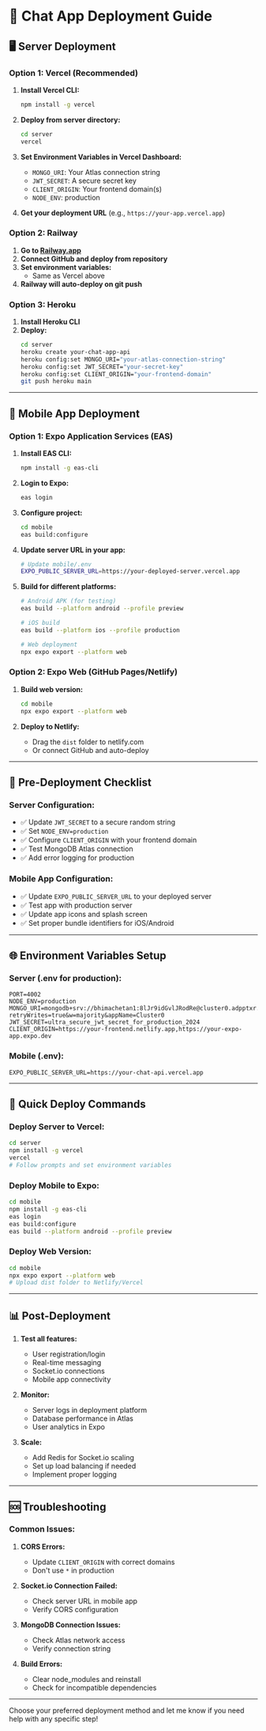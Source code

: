# 🚀 Chat App Deployment Guide

## 🖥️ **Server Deployment**

### **Option 1: Vercel (Recommended)**

1. **Install Vercel CLI:**
   ```bash
   npm install -g vercel
   ```

2. **Deploy from server directory:**
   ```bash
   cd server
   vercel
   ```

3. **Set Environment Variables in Vercel Dashboard:**
   - `MONGO_URI`: Your Atlas connection string
   - `JWT_SECRET`: A secure secret key
   - `CLIENT_ORIGIN`: Your frontend domain(s)
   - `NODE_ENV`: production

4. **Get your deployment URL** (e.g., `https://your-app.vercel.app`)

### **Option 2: Railway**

1. **Go to [Railway.app](https://railway.app)**
2. **Connect GitHub and deploy from repository**
3. **Set environment variables:**
   - Same as Vercel above
4. **Railway will auto-deploy on git push**

### **Option 3: Heroku**

1. **Install Heroku CLI**
2. **Deploy:**
   ```bash
   cd server
   heroku create your-chat-app-api
   heroku config:set MONGO_URI="your-atlas-connection-string"
   heroku config:set JWT_SECRET="your-secret-key"
   heroku config:set CLIENT_ORIGIN="your-frontend-domain"
   git push heroku main
   ```

---

## 📱 **Mobile App Deployment**

### **Option 1: Expo Application Services (EAS)**

1. **Install EAS CLI:**
   ```bash
   npm install -g eas-cli
   ```

2. **Login to Expo:**
   ```bash
   eas login
   ```

3. **Configure project:**
   ```bash
   cd mobile
   eas build:configure
   ```

4. **Update server URL in your app:**
   ```bash
   # Update mobile/.env
   EXPO_PUBLIC_SERVER_URL=https://your-deployed-server.vercel.app
   ```

5. **Build for different platforms:**
   ```bash
   # Android APK (for testing)
   eas build --platform android --profile preview

   # iOS build
   eas build --platform ios --profile production

   # Web deployment
   npx expo export --platform web
   ```

### **Option 2: Expo Web (GitHub Pages/Netlify)**

1. **Build web version:**
   ```bash
   cd mobile
   npx expo export --platform web
   ```

2. **Deploy to Netlify:**
   - Drag the `dist` folder to netlify.com
   - Or connect GitHub and auto-deploy

---

## 🔧 **Pre-Deployment Checklist**

### **Server Configuration:**
- ✅ Update `JWT_SECRET` to a secure random string
- ✅ Set `NODE_ENV=production`
- ✅ Configure `CLIENT_ORIGIN` with your frontend domain
- ✅ Test MongoDB Atlas connection
- ✅ Add error logging for production

### **Mobile App Configuration:**
- ✅ Update `EXPO_PUBLIC_SERVER_URL` to your deployed server
- ✅ Test app with production server
- ✅ Update app icons and splash screen
- ✅ Set proper bundle identifiers for iOS/Android

---

## 🌐 **Environment Variables Setup**

### **Server (.env for production):**
```env
PORT=4002
NODE_ENV=production
MONGO_URI=mongodb+srv://bhimachetan1:8lJr9idGvlJRodRe@cluster0.adpptxr.mongodb.net/chat_app?retryWrites=true&w=majority&appName=Cluster0
JWT_SECRET=ultra_secure_jwt_secret_for_production_2024
CLIENT_ORIGIN=https://your-frontend.netlify.app,https://your-expo-app.expo.dev
```

### **Mobile (.env):**
```env
EXPO_PUBLIC_SERVER_URL=https://your-chat-api.vercel.app
```

---

## 🚀 **Quick Deploy Commands**

### **Deploy Server to Vercel:**
```bash
cd server
npm install -g vercel
vercel
# Follow prompts and set environment variables
```

### **Deploy Mobile to Expo:**
```bash
cd mobile
npm install -g eas-cli
eas login
eas build:configure
eas build --platform android --profile preview
```

### **Deploy Web Version:**
```bash
cd mobile
npx expo export --platform web
# Upload dist folder to Netlify/Vercel
```

---

## 📊 **Post-Deployment**

1. **Test all features:**
   - User registration/login
   - Real-time messaging
   - Socket.io connections
   - Mobile app connectivity

2. **Monitor:**
   - Server logs in deployment platform
   - Database performance in Atlas
   - User analytics in Expo

3. **Scale:**
   - Add Redis for Socket.io scaling
   - Set up load balancing if needed
   - Implement proper logging

---

## 🆘 **Troubleshooting**

### **Common Issues:**

1. **CORS Errors:**
   - Update `CLIENT_ORIGIN` with correct domains
   - Don't use `*` in production

2. **Socket.io Connection Failed:**
   - Check server URL in mobile app
   - Verify CORS configuration

3. **MongoDB Connection Issues:**
   - Check Atlas network access
   - Verify connection string

4. **Build Errors:**
   - Clear node_modules and reinstall
   - Check for incompatible dependencies

---

Choose your preferred deployment method and let me know if you need help with any specific step!

